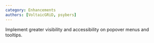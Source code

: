 ```yaml
---
category: Enhancements
authors: [VoltaicGRiD, psybers]
---
```


Implement greater visibility and accessibility on popover menus and tooltips.